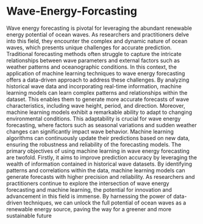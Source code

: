 # Wave-Energy-Forcasting

Wave energy forecasting is pivotal for leveraging the abundant renewable energy potential of
ocean waves. As researchers and practitioners delve into this field, they encounter the complex
and dynamic nature of ocean waves, which presents unique challenges for accurate prediction.
Traditional forecasting methods often struggle to capture the intricate relationships between
wave parameters and external factors such as weather patterns and oceanographic conditions. In
this context, the application of machine learning techniques to wave energy forecasting offers a
data-driven approach to address these challenges. By analyzing historical wave data and
incorporating real-time information, machine learning models can learn complex patterns and
relationships within the dataset. This enables them to generate more accurate forecasts of wave
characteristics, including wave height, period, and direction. Moreover, machine learning models
exhibit a remarkable ability to adapt to changing environmental conditions. This adaptability is
crucial for wave energy forecasting, where factors such as seasonal variations and sudden
weather changes can significantly impact wave behavior. Machine learning algorithms can
continuously update their predictions based on new data, ensuring the robustness and reliability
of the forecasting models. The primary objectives of using machine learning in wave energy
forecasting are twofold. Firstly, it aims to improve prediction accuracy by leveraging the wealth
of information contained in historical wave datasets. By identifying patterns and correlations
within the data, machine learning models can generate forecasts with higher precision and
reliability. As researchers and practitioners continue to explore the intersection of wave energy
forecasting and machine learning, the potential for innovation and advancement in this field is
immense. By harnessing the power of data-driven techniques, we can unlock the full potential of
ocean waves as a renewable energy source, paving the way for a greener and more sustainable
future
